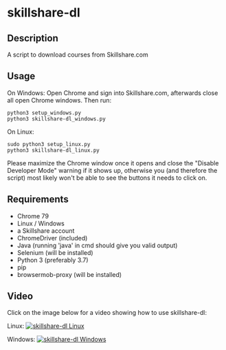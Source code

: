 # skillshare-dl

## Description

A script to download courses from Skillshare.com

## Usage

On Windows:
Open Chrome and sign into Skillshare.com, afterwards close all open Chrome windows. Then run:
```
python3 setup_windows.py
python3 skillshare-dl_windows.py
```

On Linux:
```
sudo python3 setup_linux.py
python3 skillshare-dl_linux.py
```

Please maximize the Chrome window once it opens and close the "Disable Developer Mode" warning if it shows up, otherwise you (and therefore the script) most likely won't be able to see the buttons it needs to click on.

## Requirements

* Chrome 79
* Linux / Windows
* a Skillshare account
* ChromeDriver (included)
* Java (running 'java' in cmd should give you valid output)
* Selenium (will be installed)
* Python 3 (preferably 3.7)
* pip
* browsermob-proxy (will be installed)

## Video

Click on the image below for a video showing how to use skillshare-dl:

Linux:
[![skillshare-dl Linux](http://i3.ytimg.com/vi/x0uGjobkffI/maxresdefault.jpg)](https://youtu.be/x0uGjobkffI)

Windows:
[![skillshare-dl Windows](http://i3.ytimg.com/vi/P_EqgSxdW4s/maxresdefault.jpg)](https://youtu.be/P_EqgSxdW4s)

